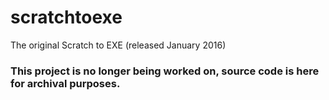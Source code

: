 # scratchtoexe
The original Scratch to EXE (released January 2016)

### This project is no longer being worked on, source code is here for archival purposes.
